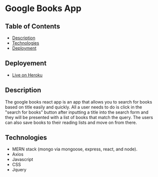 # Google Books App

## Table of Contents

- [Description](#description)
- [Technologies](#technologies)
- [Deployment](#deployment)

## Deployement

- [Live on Heroku](https://blooming-ravine-65328.herokuapp.com/)

## Description

The google books react app is an app that allows you to search for books based on title easily and quickly. All a user needs to do is click in the "search for books" button after inputting a title into the search form and they will be presented with a list of books that match the query. The users can also save books to their reading lists and move on from there.

## Technologies

- MERN stack (mongo via mongoose, express, react, and node).
- Axios
- Javascript
- CSS
- Jquery

